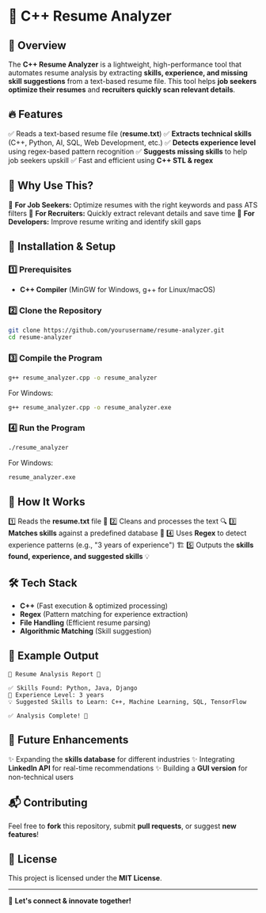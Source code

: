 # 🚀 C++ Resume Analyzer

## 📌 Overview
The **C++ Resume Analyzer** is a lightweight, high-performance tool that automates resume analysis by extracting **skills, experience, and missing skill suggestions** from a text-based resume file. This tool helps **job seekers optimize their resumes** and **recruiters quickly scan relevant details**.

## 🔥 Features
✅ Reads a text-based resume file (**resume.txt**)
✅ **Extracts technical skills** (C++, Python, AI, SQL, Web Development, etc.)
✅ **Detects experience level** using regex-based pattern recognition
✅ **Suggests missing skills** to help job seekers upskill
✅ Fast and efficient using **C++ STL & regex**

## 🎯 Why Use This?
📌 **For Job Seekers:** Optimize resumes with the right keywords and pass ATS filters
📌 **For Recruiters:** Quickly extract relevant details and save time
📌 **For Developers:** Improve resume writing and identify skill gaps

## 📂 Installation & Setup
### 1️⃣ Prerequisites
- **C++ Compiler** (MinGW for Windows, g++ for Linux/macOS)

### 2️⃣ Clone the Repository
```bash
git clone https://github.com/yourusername/resume-analyzer.git
cd resume-analyzer
```

### 3️⃣ Compile the Program
```bash
g++ resume_analyzer.cpp -o resume_analyzer
```
For Windows:
```bash
g++ resume_analyzer.cpp -o resume_analyzer.exe
```

### 4️⃣ Run the Program
```bash
./resume_analyzer
```
For Windows:
```bash
resume_analyzer.exe
```

## 📄 How It Works
1️⃣ Reads the **resume.txt** file 📂
2️⃣ Cleans and processes the text 🔍
3️⃣ **Matches skills** against a predefined database 🎯
4️⃣ Uses **Regex** to detect experience patterns (e.g., "3 years of experience") 🏗️
5️⃣ Outputs the **skills found, experience, and suggested skills** 💡

## 🛠 Tech Stack
- **C++** (Fast execution & optimized processing)
- **Regex** (Pattern matching for experience extraction)
- **File Handling** (Efficient resume parsing)
- **Algorithmic Matching** (Skill suggestion)

## 📌 Example Output
```
🔹 Resume Analysis Report 🔹

✅ Skills Found: Python, Java, Django
📌 Experience Level: 3 years
💡 Suggested Skills to Learn: C++, Machine Learning, SQL, TensorFlow

✅ Analysis Complete! 🚀
```

## 🚀 Future Enhancements
✨ Expanding the **skills database** for different industries
✨ Integrating **LinkedIn API** for real-time recommendations
✨ Building a **GUI version** for non-technical users

## 📬 Contributing
Feel free to **fork** this repository, submit **pull requests**, or suggest **new features**!

## 📜 License
This project is licensed under the **MIT License**.

---
🚀 **Let's connect & innovate together!**


